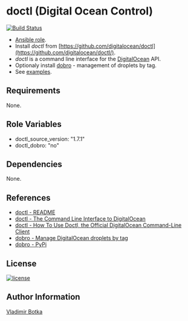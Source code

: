 doctl (Digital Ocean Control)
=============================

[![Build Status](https://travis-ci.org/vbotka/ansible-doctl.svg?branch=master)](https://travis-ci.org/vbotka/ansible-doctl)

- [Ansible role](https://galaxy.ansible.com/vbotka/doctl/).
- Install *doctl* from [https://github.com/digitalocean/doctl](https://github.com/digitalocean/doctl/).
- *doctl* is a command line interface for the [DigitalOcean](https://www.digitalocean.com/) API.
- Optionaly install [dobro](https://gitlab.com/snoopdouglas/dobro) - management of droplets by tag.
- See [examples](https://github.com/vbotka/ansible-doctl/blob/master/contrib/).

Requirements
------------

None.


Role Variables
--------------

- doctl_source_version: "1.7.1"
- doctl_dobro: "no"

Dependencies
------------

None.

References
----------
- [doctl - README](https://github.com/digitalocean/doctl/blob/master/README.md)
- [doctl - The Command Line Interface to DigitalOcean](https://blog.digitalocean.com/introducing-doctl/)
- [doctl - How To Use Doctl, the Official DigitalOcean Command-Line Client](https://www.digitalocean.com/community/tutorials/how-to-use-doctl-the-official-digitalocean-command-line-client)
- [dobro - Manage DigitalOcean droplets by tag](https://gitlab.com/snoopdouglas/dobro)
- [dobro - PyPi](https://pypi.python.org/pypi/dobro/)

License
-------

[![license](https://img.shields.io/badge/license-BSD-red.svg)](https://www.freebsd.org/doc/en/articles/bsdl-gpl/article.html)


Author Information
------------------

[Vladimir Botka](https://botka.link)

